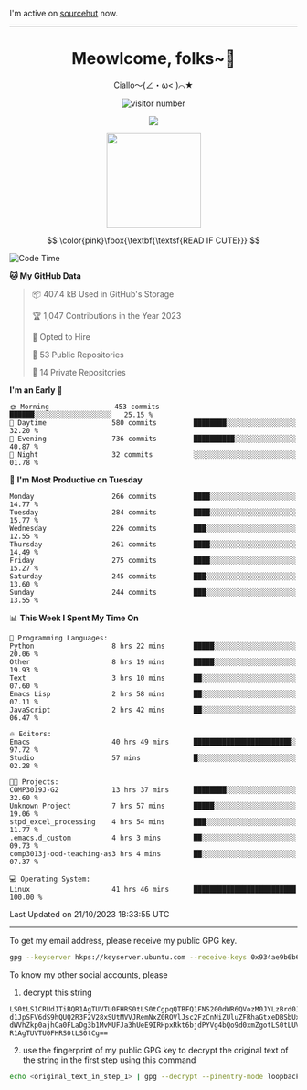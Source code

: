 I'm active on [sourcehut](https://sr.ht/~meow_king/) now. 

---

<div align="center">
  <h1>Meowlcome, folks~👋</h1>
  <p>Ciallo～(∠・ω< )⌒★</p>
</div>

<p align="center">
  <img src="https://count.getloli.com/get/@Ziqi-Yang?theme=rule34" alt="visitor number" />
</p>

<p align="center">
  <img src="https://skillicons.dev/icons?i=rust,c,py,flutter,go,java,js,bash,linux,emacs" />
</p>
<p align="center">
  <img height="165" src="https://github-readme-stats.vercel.app/api?username=Ziqi-Yang&show_icons=true&include_all_commits=true&hide_border=true" />
</p>

$$
\color{pink}\fbox{\textbf{\textsf{READ IF CUTE}}}
$$

<!--START_SECTION:waka-->
![Code Time](http://img.shields.io/badge/Code%20Time-1%2C704%20hrs%2037%20mins-blue)

**🐱 My GitHub Data** 

> 📦 407.4 kB Used in GitHub's Storage 
 > 
> 🏆 1,047 Contributions in the Year 2023
 > 
> 💼 Opted to Hire
 > 
> 📜 53 Public Repositories 
 > 
> 🔑 14 Private Repositories 
 > 
**I'm an Early 🐤** 

```text
🌞 Morning                453 commits         ██████░░░░░░░░░░░░░░░░░░░   25.15 % 
🌆 Daytime                580 commits         ████████░░░░░░░░░░░░░░░░░   32.20 % 
🌃 Evening                736 commits         ██████████░░░░░░░░░░░░░░░   40.87 % 
🌙 Night                  32 commits          ░░░░░░░░░░░░░░░░░░░░░░░░░   01.78 % 
```
📅 **I'm Most Productive on Tuesday** 

```text
Monday                   266 commits         ████░░░░░░░░░░░░░░░░░░░░░   14.77 % 
Tuesday                  284 commits         ████░░░░░░░░░░░░░░░░░░░░░   15.77 % 
Wednesday                226 commits         ███░░░░░░░░░░░░░░░░░░░░░░   12.55 % 
Thursday                 261 commits         ████░░░░░░░░░░░░░░░░░░░░░   14.49 % 
Friday                   275 commits         ████░░░░░░░░░░░░░░░░░░░░░   15.27 % 
Saturday                 245 commits         ███░░░░░░░░░░░░░░░░░░░░░░   13.60 % 
Sunday                   244 commits         ███░░░░░░░░░░░░░░░░░░░░░░   13.55 % 
```


📊 **This Week I Spent My Time On** 

```text
💬 Programming Languages: 
Python                   8 hrs 22 mins       █████░░░░░░░░░░░░░░░░░░░░   20.06 % 
Other                    8 hrs 19 mins       █████░░░░░░░░░░░░░░░░░░░░   19.93 % 
Text                     3 hrs 10 mins       ██░░░░░░░░░░░░░░░░░░░░░░░   07.60 % 
Emacs Lisp               2 hrs 58 mins       ██░░░░░░░░░░░░░░░░░░░░░░░   07.11 % 
JavaScript               2 hrs 42 mins       ██░░░░░░░░░░░░░░░░░░░░░░░   06.47 % 

🔥 Editors: 
Emacs                    40 hrs 49 mins      ████████████████████████░   97.72 % 
Studio                   57 mins             █░░░░░░░░░░░░░░░░░░░░░░░░   02.28 % 

🐱‍💻 Projects: 
COMP3019J-G2             13 hrs 37 mins      ████████░░░░░░░░░░░░░░░░░   32.60 % 
Unknown Project          7 hrs 57 mins       █████░░░░░░░░░░░░░░░░░░░░   19.06 % 
stpd_excel_processing    4 hrs 54 mins       ███░░░░░░░░░░░░░░░░░░░░░░   11.77 % 
.emacs.d_custom          4 hrs 3 mins        ██░░░░░░░░░░░░░░░░░░░░░░░   09.73 % 
comp3013j-ood-teaching-as3 hrs 4 mins        ██░░░░░░░░░░░░░░░░░░░░░░░   07.37 % 

💻 Operating System: 
Linux                    41 hrs 46 mins      █████████████████████████   100.00 % 
```


 Last Updated on 21/10/2023 18:33:55 UTC
<!--END_SECTION:waka-->

-----

To get my email address, please receive my public GPG key.
```bash
gpg --keyserver hkps://keyserver.ubuntu.com --receive-keys 0x934ae9b6b6e9ff34
```
To know my other social accounts, please
1) decrypt this string
```
LS0tLS1CRUdJTiBQR1AgTUVTU0FHRS0tLS0tCgpqQTBFQ1FNS200dWR6QVozM0JYLzBrd0JNU0Ru
d1JpSFV6dS9hQUQ2R3F2V28xSUtMVVJRemNxZ0ROVlJsc2FzCnNiZUluZFRhaGtxeDBSbUxEajVq
dWVhZkp0ajhCa0FLaDg3b1MvMUFJa3hUeE9IRHpxRkt6bjdPYVg4bQo9d0xmZgotLS0tLUVORCBQ
R1AgTUVTU0FHRS0tLS0tCg==
```
2) use the fingerprint of my public GPG key to decrypt the original text of the string in the first step using this command
```bash
echo <original_text_in_step_1> | gpg --decrypt --pinentry-mode loopback --armor
```


